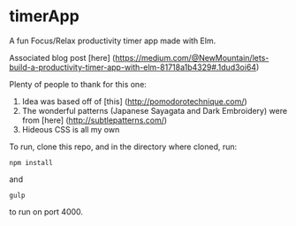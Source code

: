 # timerApp
A fun Focus/Relax productivity timer app made with Elm.

Associated blog post [here] (https://medium.com/@NewMountain/lets-build-a-productivity-timer-app-with-elm-81718a1b4329#.1dud3oi64)

Plenty of people to thank for this one:

1. Idea was based off of [this] (http://pomodorotechnique.com/)
2. The wonderful patterns (Japanese Sayagata and Dark Embroidery) were from [here] (http://subtlepatterns.com/)
3. Hideous CSS is all my own


To run, clone this repo, and in the directory where cloned, run: 

```npm install``` 

and 

``` gulp ```

to run on port 4000.

